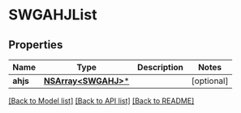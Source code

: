 # SWGAHJList

## Properties
Name | Type | Description | Notes
------------ | ------------- | ------------- | -------------
**ahjs** | [**NSArray&lt;SWGAHJ&gt;***](SWGAHJ.md) |  | [optional] 

[[Back to Model list]](../README.md#documentation-for-models) [[Back to API list]](../README.md#documentation-for-api-endpoints) [[Back to README]](../README.md)


